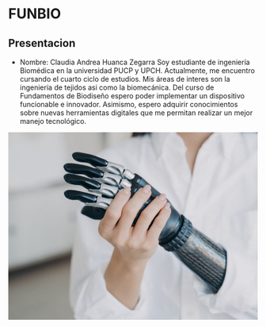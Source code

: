 # FUNBIO
## Presentacion
- Nombre: Claudia Andrea Huanca Zegarra
Soy estudiante de ingeniería Biomédica en la universidad PUCP y UPCH. Actualmente, me encuentro cursando el cuarto ciclo de estudios. Mis áreas de interes son la ingeniería de tejidos asi como la biomecánica. Del curso de Fundamentos de Biodiseño espero poder implementar un dispositivo funcionable e innovador. Asimismo, espero adquirir conocimientos sobre nuevas herramientas digitales que me permitan realizar un mejor manejo tecnológico.

![Imagen de prótesis](Imagenes/protesis.jpg)